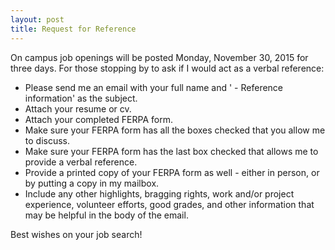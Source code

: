 ```yaml
---
layout: post
title: Request for Reference
---
```


On campus job openings will be posted Monday, November 30, 2015 for three days. 
For those stopping by to ask if I would act as a verbal reference:

* Please send me an email with your full name and ' - Reference information' as the subject. 
* Attach your resume or cv.
* Attach your completed FERPA form.
* Make sure your FERPA form has all the boxes checked that you allow me to discuss.
* Make sure your FERPA form has the last box checked that allows me to provide a verbal reference.
* Provide a printed copy of your FERPA form as well - either in person, or by putting a copy in my mailbox.
* Include any other highlights, bragging rights, work and/or project experience, volunteer efforts, 
good grades, and other information that may be helpful in the body of the email.


Best wishes on your job search!

